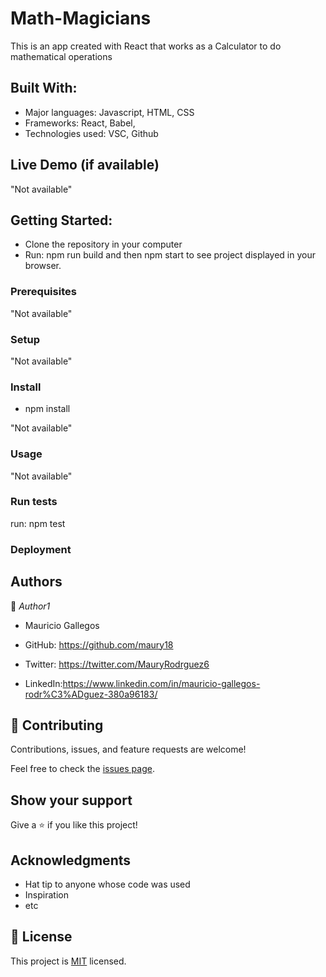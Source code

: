 # Math-Magicians

This is an app created with React that works as a Calculator to do mathematical operations


## Built With:

- Major languages: Javascript, HTML, CSS
- Frameworks: React, Babel,
- Technologies used: VSC, Github

## Live Demo (if available)

"Not available"

## Getting Started:
- Clone the repository in your computer
- Run: npm run build and then npm start to see project displayed in your browser.

### Prerequisites

"Not available"

### Setup

"Not available"

### Install

- npm install

"Not available"

### Usage

"Not available"

### Run tests

run: npm test

### Deployment



## Authors

👤 *Author1*

- Mauricio Gallegos

- GitHub: https://github.com/maury18
- Twitter: https://twitter.com/MauryRodrguez6
- LinkedIn:https://www.linkedin.com/in/mauricio-gallegos-rodr%C3%ADguez-380a96183/


## 🤝 Contributing

Contributions, issues, and feature requests are welcome!

Feel free to check the [issues page](../../issues/).

## Show your support

Give a ⭐ if you like this project!

## Acknowledgments

- Hat tip to anyone whose code was used
- Inspiration
- etc

## 📝 License

This project is [MIT](./MIT.md) licensed.
